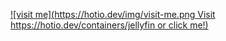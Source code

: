 [![visit me](https://hotio.dev/img/visit-me.png Visit https://hotio.dev/containers/jellyfin or click me!)](https://hotio.dev/containers/jellyfin)
